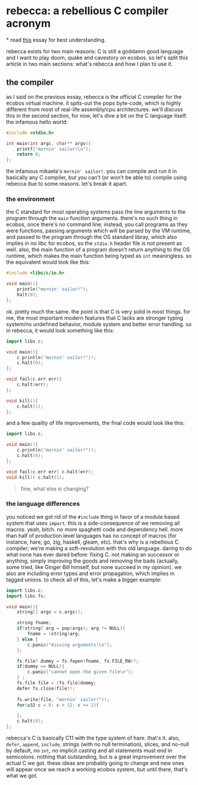 # rebecca: a rebellious C compiler acronym
\* read [this](https://mikumikudice.github.io/essays/ecobos-project) essay for best understanding.

rebecca exists for two main reasons: C is still a goddamn good language and I want to play doom, quake and cavestory on ecobos. so let's split this article in two main sections: what's rebecca and how I plan to use it.

## the compiler
as I said on the previous essay, rebecca is the official C compiler for the ecobos virtual machine. it spits-out the pops byte-code, which is highly different from most of real-life assembly/cpu architectures. we'll discuss this in the second section, for now, let's dive a bit on the C language itself. the infamous hello world:

```c
#include <stdio.h>

int main(int argc, char** argv){
    printf("mornin' sailor!\n");
    return 0;
};
```

the infamous mikaela's `mornin' sailor!`. you can compile and run it in basically any C compiler, but you can't (or won't be able to) compile using rebecca due to some reasons. let's break it apart.

### the environment
the C standard for most operating systems pass the line arguments to the program through the `main` function arguments. there's no such thing in ecobos, once there's no command line; instead, you call programs as they were functions, passing arguments which will be parsed by the VM runtime, and passed to the program through the OS standard libray, which also implies in no libc for ecobos, so the `stdio.h` header file is not present as well. also, the main function of a program doesn't return anything to the OS runtime, which makes the main function being typed as `int` meaningless. so the equivalent would look like this:
```c
#include <libs/c/io.h>

void main(){
    println("mornin' sailor!");
    halt(0);
};
```

ok. pretty much the same. the point is that C is very solid in most things. for me, the most important modern features that C lacks are stronger typing system/no undefined behavior, module system and better error handling. so in rebecca, it would look something like this:
```cpp
import libs.c;

void main(){
    c.println("mornin' sailor!")!;
    c.halt(0);
};

void fail(c.err err){
    c.halt(err);
};

void kill(){
    c.halt(1);
};
```

and a few quality of life improvements, the final code would look like this:
```cpp
import libs.c;

void main(){
    c.println("mornin' sailor!")!;
    c.halt(0);
};

void fail(c.err err) c.halt(err);
void kill() c.halt(1);
```

> fine, what else is changing?

### the language differences
you noticed we got rid of the `#include` thing in favor of a module based system that uses `import`. this is a side-consequence of we removing all macros. yeah, bitch. no more spaghetti code and dependency hell. more than half of production level languages has no concept of macros (for instance, hare, go, zig, haskell, gleam, etc). that's why is a rebellious C compiler; we're making a soft-revolution with this old language. daring to do what none has ever dared before: fixing C. not making an successor or anything, simply improving the goods and removing the bads (actually, some tried, like Ginger Bill himself, but none succeed in my opinion). we also are including error types and error propagation, which implies in tagged unions. to check all of this, let's make a bigger example:
```cpp
import libs.c;
import libs.fs;

void main(){
    string[] args = c.args();

    string fname;
    if(string? arg = pop(args); arg != NULL){
        fname = (string)arg;
    } else {
        c.panic("missing arguments!\n");
    };

    fs.file? dummy = fs.fopen(fname, fs.FILE_RW)?;
    if(dummy == NULL){
        c.panic("cannot open the given file\n");
    } ;
    fs.file file = (fs.file)dummy;
    defer fs.close(file)!;
    
    fs.write(file, "mornin' sailor!")!;
    for(u32 c = 0; c < 12; c += 1){

    };
    c.halt(0);
};
```
rebecca's C is basically C11 with the type system of hare. that's it. also, `defer`, `append`, `include`, strings (with no null termination), slices, and no-null by default, no `int`, no implicit casting and all statements must end in semicolons. nothing that outstanding, but is a great improvement over the actual C we got. these ideas are probably going to change and new ones will appear once we reach a working ecobos system, but until there, that's what we got.